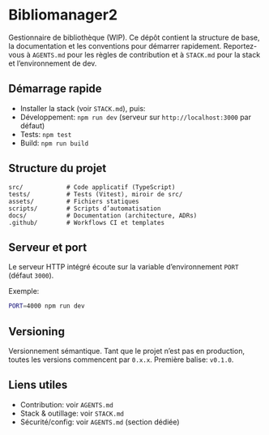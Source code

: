 # Bibliomanager2

Gestionnaire de bibliothèque (WIP). Ce dépôt contient la structure de base, la documentation et les conventions pour démarrer rapidement. Reportez-vous à `AGENTS.md` pour les règles de contribution et à `STACK.md` pour la stack et l’environnement de dev.

## Démarrage rapide

- Installer la stack (voir `STACK.md`), puis:
- Développement: `npm run dev` (serveur sur `http://localhost:3000` par défaut)
- Tests: `npm test`
- Build: `npm run build`

## Structure du projet

```
src/            # Code applicatif (TypeScript)
tests/          # Tests (Vitest), miroir de src/
assets/         # Fichiers statiques
scripts/        # Scripts d’automatisation
docs/           # Documentation (architecture, ADRs)
.github/        # Workflows CI et templates
```

## Serveur et port

Le serveur HTTP intégré écoute sur la variable d’environnement `PORT` (défaut `3000`).

Exemple:

```sh
PORT=4000 npm run dev
```

## Versioning

Versionnement sémantique. Tant que le projet n’est pas en production, toutes les versions commencent par `0.x.x`. Première balise: `v0.1.0`.

## Liens utiles

- Contribution: voir `AGENTS.md`
- Stack & outillage: voir `STACK.md`
- Sécurité/config: voir `AGENTS.md` (section dédiée)
